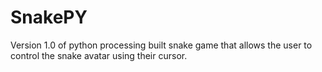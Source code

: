 # SnakePY
Version 1.0 of python processing built snake game that allows the user to control the snake avatar using their cursor.
